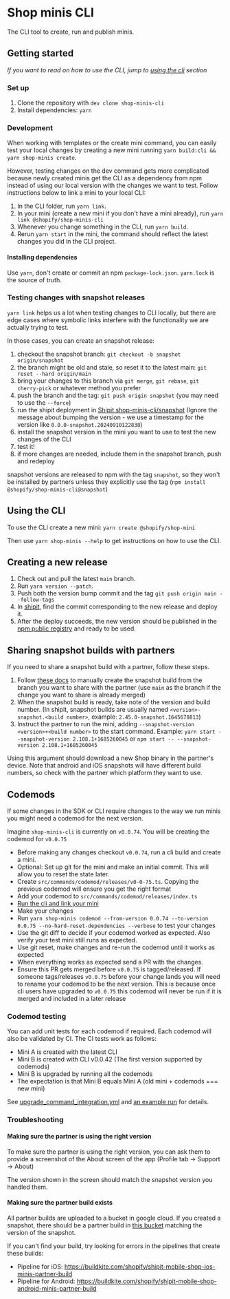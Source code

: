 # Shop minis CLI

The CLI tool to create, run and publish minis.

## Getting started

_If you want to read on how to use the CLI, jump to [using the cli](#using-the-cli) section_

### Set up

1. Clone the repository with `dev clone shop-minis-cli`
2. Install dependencies: `yarn`

### Development

When working with templates or the create mini command, you can easily test your local changes by creating a new mini running `yarn build:cli && yarn shop-minis create`.

However, testing changes on the dev command gets more complicated because newly created minis get the CLI as a dependency from npm instead of using our local version with the changes we want to test. Follow instructions below to link a mini to your local CLI:

1. In the CLI folder, run `yarn link`.
2. In your mini (create a new mini if you don't have a mini already), run `yarn link @shopify/shop-minis-cli`
3. Whenever you change something in the CLI, run `yarn build`.
4. Rerun `yarn start` in the mini, the command should reflect the latest changes you did in the CLI project.

#### Installing dependencies

Use `yarn`, don't create or commit an npm `package-lock.json`. `yarn.lock` is the source of truth.

### Testing changes with snapshot releases

`yarn link` helps us a lot when testing changes to CLI locally, but there are edge cases where symbolic links interfere with the functionality we are actually trying to test.

In those cases, you can create an snapshot release:

1. checkout the snapshot branch: `git checkout -b snapshot origin/snapshot`
2. the branch might be old and stale, so reset it to the latest main: `git reset --hard origin/main`
3. bring your changes to this branch via `git merge`, `git rebase`, `git cherry-pick` or whatever method you prefer
4. push the branch and the tag: `git push origin snapshot` (you may need to use the `--force`)
5. run the shipit deployment in [Shipit shop-minis-cli/snapshot](https://shipit.shopify.io/shopify/shop-minis-cli/snapshot) (Ignore the message about bumping the version - we use a timestamp for the version like `0.0.0-snapshot.20240910122838`)
6. install the snapshot version in the mini you want to use to test the new changes of the CLI
7. test it!
8. if more changes are needed, include them in the snapshot branch, push and redeploy

snapshot versions are released to npm with the tag `snapshot`, so they won't be installed by partners unless they explicitly use the tag (`npm install @shopify/shop-minis-cli@snapshot`)

## Using the CLI

To use the CLI create a new mini: `yarn create @shopify/shop-mini`

Then use `yarn shop-minis --help` to get instructions on how to use the CLI.

## Creating a new release

1. Check out and pull the latest `main` branch.
2. Run `yarn version --patch`.
3. Push both the version bump commit and the tag `git push origin main --follow-tags`
4. In [shipit](https://shipit.shopify.io/shopify/shop-minis-cli/production), find the commit corresponding to the new release and deploy it.
5. After the deploy succeeds, the new version should be published in the [npm public registry](https://www.npmjs.com/package/@shopify/shop-minis-cli) and ready to be used.

## Sharing snapshot builds with partners

If you need to share a snapshot build with a partner, follow these steps.

1. Follow [these docs](https://shop.docs.shopify.io/docs/shop-client/tophatting#manually-triggering-snapshot-builds) to manually create the snapshot build from the branch you want to share with the partner (use `main` as the branch if the change you want to share is already merged)
2. When the snapshot build is ready, take note of the version and build number. (In shipit, snapshot builds are usually named `<version>-snapshot.<build number>`, example: `2.45.0-snapshot.1645678813`)
3. Instruct the partner to run the mini, adding `--snapshot-version <version>+<build number>` to the start command. Example: `yarn start --snapshot-version 2.108.1+1685260045` or `npm start -- --snapshot-version 2.108.1+1685260045`

Using this argument should download a new Shop binary in the partner's device. Note that android and iOS snapshots will have different build numbers, so check with the partner which platform they want to use.

## Codemods

If some changes in the SDK or CLI require changes to the way we run minis you might need a codemod for the next version.

Imagine `shop-minis-cli` is currently on `v0.0.74`. You will be creating the codemod for `v0.0.75`

- Before making any changes checkout `v0.0.74`, run a cli build and create a mini.
- Optional: Set up git for the mini and make an initial commit. This will allow you to reset the state later.
- Create `src/commands/codemod/releases/v0-0-75.ts`. Copying the previous codemod will ensure you get the right format
- Add your codemod to `src/commands/codemod/releases/index.ts`
- [Run the cli and link your mini](#development)
- Make your changes
- Run `yarn shop-minis codemod --from-version 0.0.74 --to-version 0.0.75 --no-hard-reset-dependencies --verbose` to test your changes
- Use the git diff to decide if your codemod worked as expected. Also verify your test mini still runs as expected.
- Use git reset, make changes and re-run the codemod until it works as expected
- When everything works as expected send a PR with the changes.
- Ensure this PR gets merged before `v0.0.75` is tagged/released. If someone tags/releases `v0.0.75` before your change lands you will need to rename your codemod to be the next version. This is because once cli users have upgraded to `v0.0.75` this codemod will never be run if it is merged and included in a later release

### Codemod testing

You can add unit tests for each codemod if required. Each codemod will also be validated by CI. The CI tests work as follows:

- Mini A is created with the latest CLI
- Mini B is created with CLI v0.0.42 (The first version supported by codemods)
- Mini B is upgraded by running all the codemods
- The expectation is that Mini B equals Mini A (old mini + codemods === new mini)

See [upgrade_command_integration.yml](.github/workflows/upgrade_command_integration.yml) and [an example run](https://github.com/Shopify/shop-minis-cli/actions/runs/5544190658/jobs/10121293912?pr=306) for details.

### Troubleshooting

#### Making sure the partner is using the right version

To make sure the partner is using the right version, you can ask them to provide a screenshot of the About screen of the app (Profile tab -> Support -> About)

The version shown in the screen should match the snapshot version you handled them.

#### Making sure the partner build exists

All partner builds are uploaded to a bucket in google cloud. If you created a snapshot, there should be a partner build in [this bucket](https://console.cloud.google.com/storage/browser/minis_cli_app_builds;tab=objects?project=arrive-167720&prefix=&forceOnObjectsSortingFiltering=false) matching the version of the snapshot.

If you can't find your build, try looking for errors in the pipelines that create these builds:

- Pipeline for iOS: https://buildkite.com/shopify/shipit-mobile-shop-ios-minis-partner-build
- Pipeline for Android: https://buildkite.com/shopify/shipit-mobile-shop-android-minis-partner-build
